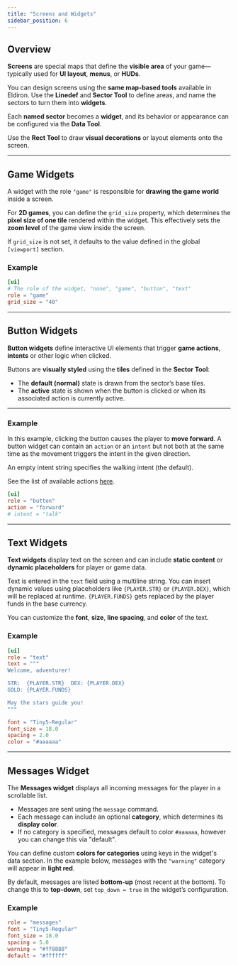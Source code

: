 ```yaml
---
title: "Screens and Widgets"
sidebar_position: 6
---
```


## Overview

**Screens** are special maps that define the **visible area** of your game—typically used for **UI layout**, **menus**, or **HUDs**.

You can design screens using the **same map-based tools** available in Eldiron. Use the **Linedef** and **Sector Tool** to define areas, and name the sectors to turn them into **widgets**.

Each **named sector** becomes a **widget**, and its behavior or appearance can be configured via the **Data Tool**.

Use the **Rect Tool** to draw **visual decorations** or layout elements onto the screen.

---

## Game Widgets

A widget with the role `"game"` is responsible for **drawing the game world** inside a screen.

For **2D games**, you can define the `grid_size` property, which determines the **pixel size of one tile** rendered within the widget.
This effectively sets the **zoom level** of the game view inside the screen.

If `grid_size` is not set, it defaults to the value defined in the global `[viewport]` section.

### Example

```toml
[ui]
# The role of the widget, "none", "game", "button", "text"
role = "game"
grid_size = "40"
```

---

## Button Widgets

**Button widgets** define interactive UI elements that trigger **game actions**, **intents** or other logic when clicked.

Buttons are **visually styled** using the **tiles** defined in the **Sector Tool**:

- The **default (normal)** state is drawn from the sector’s base tiles.
- The **active** state is shown when the button is clicked or when its associated action is currently active.

---

### Example

In this example, clicking the button causes the player to **move forward**. A button widget can contain an `action` or an `intent` but not both at the same time as the movement triggers the intent in the given direction.

An empty intent string specifies the walking intent (the default).

See the list of available actions [here](/docs/reference/scripting_client#action).

```toml
[ui]
role = "button"
action = "forward"
# intent = "talk"
```

---

## Text Widgets

**Text widgets** display text on the screen and can include **static content** or **dynamic placeholders** for player or game data.

Text is entered in the `text` field using a multiline string. You can insert dynamic values using placeholders like `{PLAYER.STR}` or `{PLAYER.DEX}`, which will be replaced at runtime. `{PLAYER.FUNDS}` gets replaced by the player funds in the base currency.

You can customize the **font**, **size**, **line spacing**, and **color** of the text.

### Example

```toml
[ui]
role = "text"
text = """
Welcome, adventurer!

STR:  {PLAYER.STR}  DEX: {PLAYER.DEX}
GOLD: {PLAYER.FUNDS}

May the stars guide you!
"""

font = "Tiny5-Regular"
font_size = 18.0
spacing = 2.0
color = "#aaaaaa"
```

---

## Messages Widget

The **Messages widget** displays all incoming messages for the player in a scrollable list.

- Messages are sent using the `message` command.
- Each message can include an optional **category**, which determines its **display color**.
- If no category is specified, messages default to color `#aaaaaa`, however you can change this via "default".

You can define custom **colors for categories** using keys in the widget's data section.
In the example below, messages with the `"warning"` category will appear in **light red**.

By default, messages are listed **bottom-up** (most recent at the bottom).
To change this to **top-down**, set `top_down = true` in the widget’s configuration.

### Example

```toml
role = "messages"
font = "Tiny5-Regular"
font_size = 18.0
spacing = 5.0
warning = "#ff8888"
default = "#ffffff"
```
